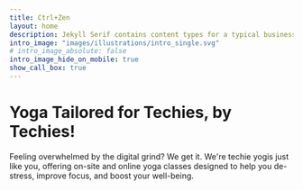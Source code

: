 ```yaml
---
title: Ctrl+Zen
layout: home
description: Jekyll Serif contains content types for a typical business website. The theme is fully responsive, blazing fast and artfully illustrated.
intro_image: "images/illustrations/intro_single.svg"
# intro_image_absolute: false
intro_image_hide_on_mobile: true
show_call_box: true
---
```


# Yoga Tailored for Techies, by Techies!

Feeling overwhelmed by the digital grind? We get it. We're techie yogis just like you, offering on-site and online yoga classes designed to help you de-stress, improve focus, and boost your well-being.

